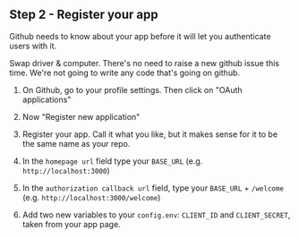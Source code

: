 ## Step 2 - Register your app

Github needs to know about your app before it will let you authenticate users with it.

Swap driver & computer. There's no need to raise a new github issue this time. We're not going to write any code that's going on github.

1. On Github, go to your profile settings. Then click on "OAuth applications"

2. Now "Register new application"
3. Register your app. Call it what you like, but it makes sense for it to be the same name as your repo.
4. In the `homepage url` field type your `BASE_URL` (e.g. `http://localhost:3000`)
5. In the `authorization callback url` field, type your `BASE_URL` + `/welcome` (e.g. `http://localhost:3000/welcome`)
6. Add two new variables to your `config.env`: `CLIENT_ID` and `CLIENT_SECRET`, taken from your app page.
